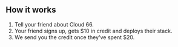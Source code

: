 ## How it works
1. Tell your friend about Cloud 66.
2. Your friend signs up, gets $10 in credit and deploys their stack.
3. We send you the credit once they've spent $20.

